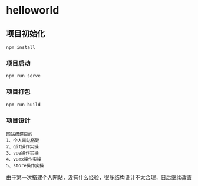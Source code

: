 # helloworld

## 项目初始化
```
npm install
```

### 项目启动
```
npm run serve
```

### 项目打包
```
npm run build
```
### 项目设计

```
网站搭建目的
1、个人网站搭建
2、git操作实操
3、vue操作实操
4、vuex操作实操
5、store操作实操
```

由于第一次搭建个人网站，没有什么经验，很多结构设计不太合理，日后继续改善